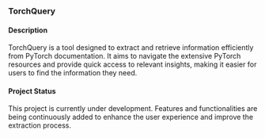### TorchQuery 

#### Description
TorchQuery is a tool designed to extract and retrieve information efficiently from PyTorch documentation. It aims to navigate the extensive PyTorch resources and provide quick access to relevant insights, making it easier for users to find the information they need.

#### Project Status
This project is currently under development. Features and functionalities are being continuously added to enhance the user experience and improve the extraction process.
